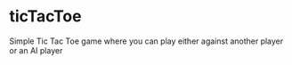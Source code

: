 # ticTacToe
 Simple Tic Tac Toe game where you can play either against another player or an AI player
